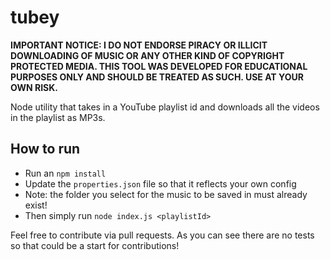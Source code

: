 # tubey

**IMPORTANT NOTICE: I DO NOT ENDORSE PIRACY OR ILLICIT DOWNLOADING OF MUSIC OR ANY OTHER KIND OF COPYRIGHT PROTECTED MEDIA. THIS TOOL WAS DEVELOPED FOR EDUCATIONAL PURPOSES ONLY AND SHOULD BE TREATED AS SUCH. USE AT YOUR OWN RISK.**

Node utility that takes in a YouTube playlist id and downloads all the videos
in the playlist as MP3s.

## How to run

- Run an `npm install`
- Update the `properties.json` file so that it reflects your own config
- Note: the folder you select for the music to be saved in must already exist!
- Then simply run `node index.js <playlistId>`

Feel free to contribute via pull requests. As you can see there are no tests so
that could be a start for contributions!
